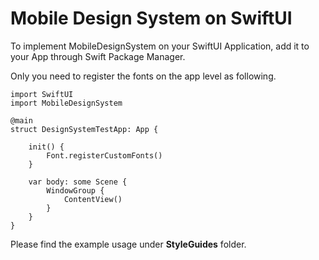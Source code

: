 # Mobile Design System on SwiftUI

To implement MobileDesignSystem on your SwiftUI Application, add it to your App through Swift Package Manager.

Only you need to register the fonts on the app level as following. 

```
import SwiftUI
import MobileDesignSystem

@main
struct DesignSystemTestApp: App {
    
    init() {
        Font.registerCustomFonts()
    }
    
    var body: some Scene {
        WindowGroup {
            ContentView()
        }
    }
}
```

Please find the example usage under **StyleGuides** folder.
